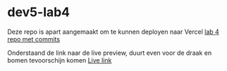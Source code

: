 # dev5-lab4
Deze repo is apart aangemaakt om te kunnen deployen naar Vercel
[lab 4 repo met commits](https://github.com/jeffasseur/DEV5-portfolio/tree/master/lab4-ThreeJS)

Onderstaand de link naar de live preview, duurt even voor de draak en bomen tevoorschijn komen
[Live link](https://vercel.com/jeffasseur/dev5-lab4/72ApGgUyxfSKNXS1LzEH6Gpcy9fk)
